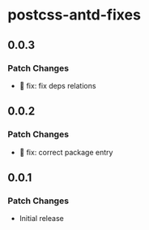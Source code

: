 # postcss-antd-fixes

## 0.0.3

### Patch Changes

- 🐛 fix: fix deps relations

## 0.0.2

### Patch Changes

- 🐛 fix: correct package entry

## 0.0.1

### Patch Changes

- Initial release
